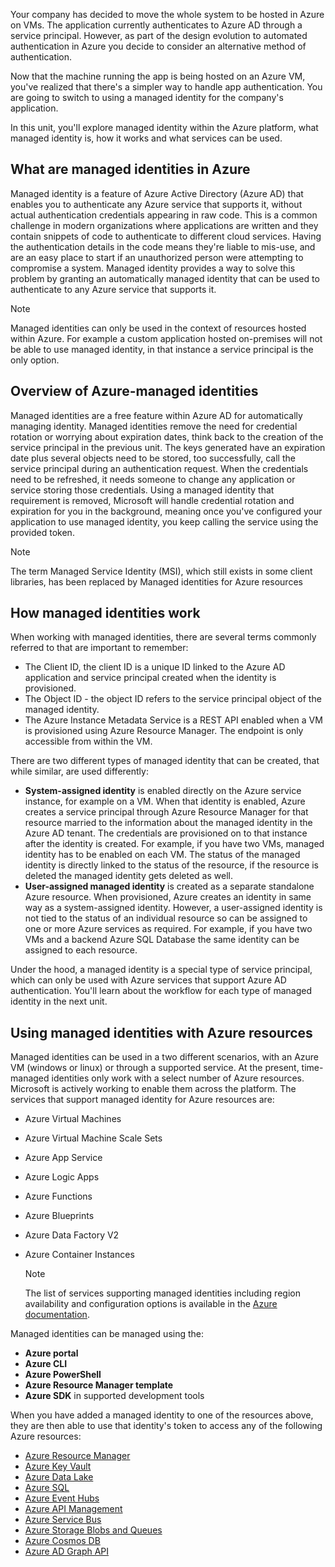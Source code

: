 Your company has decided to move the whole system to be hosted in Azure on VMs. The application currently authenticates to Azure AD through a service principal. However, as part of the design evolution to automated authentication in Azure you decide to consider an alternative method of authentication.

Now that the machine running the app is being hosted on an Azure VM, you've realized that there's a simpler way to handle app authentication. You are going to switch to using a managed identity for the company's application.

In this unit, you'll explore managed identity within the Azure platform, what managed identity is, how it works and what services can be used.

## What are managed identities in Azure

Managed identity is a feature of Azure Active Directory (Azure AD) that enables you to authenticate any Azure service that supports it, without actual authentication credentials appearing in raw code. This is a common challenge in modern organizations where applications are written and they contain snippets of code to authenticate to different cloud services. Having the authentication details in the code means they're liable to mis-use, and are an easy place to start if an unauthorized person were attempting to compromise a system. Managed identity provides a way to solve this problem by granting an automatically managed identity that can be used to authenticate to any Azure service that supports it.

  > [!NOTE]
  > Managed identities can only be used in the context of resources hosted within Azure. For example a custom application hosted on-premises will not be able to use managed identity, in that instance a service principal is the only option.

## Overview of Azure-managed identities

Managed identities are a free feature within Azure AD for automatically managing identity. Managed identities remove the need for credential rotation or worrying about expiration dates, think back to the creation of the service principal in the previous unit. The keys generated have an expiration date plus several objects need to be stored, too successfully, call the service principal during an authentication request. When the credentials need to be refreshed, it needs someone to change any application or service storing those credentials. Using a managed identity that requirement is removed, Microsoft will handle credential rotation and expiration for you in the background, meaning once you've configured your application to use managed identity, you keep calling the service using the provided token.

   > [!NOTE]
   > The term Managed Service Identity (MSI), which still exists in some client libraries, has been replaced by Managed identities for Azure resources

## How managed identities work

When working with managed identities, there are several terms commonly referred to that are important to remember:

- The Client ID, the client ID is a unique ID linked to the Azure AD application and service principal created when the identity is provisioned.
- The Object ID - the object ID refers to the service principal object of the managed identity.
- The Azure Instance Metadata Service is a REST API enabled when a VM is provisioned using Azure Resource Manager. The endpoint is only accessible from within the VM.

There are two different types of managed identity that can be created, that while similar, are used differently:

- **System-assigned identity** is enabled directly on the Azure service instance, for example on a VM. When that identity is enabled, Azure creates a service principal through Azure Resource Manager for that resource married to the information about the managed identity in the Azure AD tenant. The credentials are provisioned on to that instance after the identity is created. For example, if you have two VMs, managed identity has to be enabled on each VM. The status of the managed identity is directly linked to the status of the resource, if the resource is deleted the managed identity gets deleted as well.
- **User-assigned managed identity** is created as a separate standalone Azure resource. When provisioned, Azure creates an identity in same way as a system-assigned identity. However, a user-assigned identity is not tied to the status of an individual resource so can be assigned to one or more Azure services as required. For example, if you have two VMs and a backend Azure SQL Database the same identity can be assigned to each resource.

Under the hood, a managed identity is a special type of service principal, which can only be used with Azure services that support Azure AD authentication. You'll learn about the workflow for each type of managed identity in the next unit.

## Using managed identities with Azure resources

Managed identities can be used in a two different scenarios, with an Azure VM (windows or linux) or through a supported service. At the present, time-managed identities only work with a select number of Azure resources. Microsoft is actively working to enable them across the platform. The services that support managed identity for Azure resources are:

- Azure Virtual Machines
- Azure Virtual Machine Scale Sets
- Azure App Service
- Azure Logic Apps
- Azure Functions
- Azure Blueprints
- Azure Data Factory V2
- Azure Container Instances

   > [!NOTE]
   > The list of services supporting managed identities including region availability and configuration options is available in the [Azure documentation](https://docs.microsoft.com/en-us/azure/active-directory/managed-identities-azure-resources/services-support-managed-identities).

Managed identities can be managed using the:

- **Azure portal**
- **Azure CLI**
- **Azure PowerShell**
- **Azure Resource Manager template**
- **Azure SDK** in supported development tools

When you have added a managed identity to one of the resources above, they are then able to use that identity's token to access any of the following Azure resources:

- [Azure Resource Manager](https://docs.microsoft.com/en-us/azure/active-directory/managed-identities-azure-resources/tutorial-windows-vm-access-arm)
- [Azure Key Vault](https://docs.microsoft.com/en-us/azure/active-directory/managed-identities-azure-resources/tutorial-windows-vm-access-nonaad)
- [Azure Data Lake](https://docs.microsoft.com/en-us/azure/active-directory/managed-identities-azure-resources/tutorial-windows-vm-access-datalake)
- [Azure SQL](https://docs.microsoft.com/en-us/azure/active-directory/managed-identities-azure-resources/tutorial-windows-vm-access-sql)
- [Azure Event Hubs](https://docs.microsoft.com/en-us/azure/event-hubs/event-hubs-managed-service-identity)
- [Azure API Management](https://docs.microsoft.com/en-us/azure/api-management/api-management-howto-use-managed-service-identity)
- [Azure Service Bus](https://docs.microsoft.com/en-us/azure/service-bus-messaging/service-bus-managed-service-identity)
- [Azure Storage Blobs and Queues](https://docs.microsoft.com/en-us/azure/active-directory/managed-identities-azure-resources/tutorial-vm-windows-access-storage)
- [Azure Cosmos DB](https://docs.microsoft.com/en-us/azure/active-directory/managed-identities-azure-resources/tutorial-windows-vm-access-cosmos-db)
- [Azure AD Graph API](https://docs.microsoft.com/en-us/azure/active-directory/managed-identities-azure-resources/tutorial-windows-vm-access-azure-ad-graph)